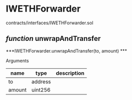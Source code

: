 # IWETHForwarder

contracts/interfaces/IWETHForwarder.sol

## *function* unwrapAndTransfer

***IWETHForwarder.unwrapAndTransfer(to, amount) ***

Arguments

| **name** | **type** | **description** |
|-|-|-|
| to | address |  |
| amount | uint256 |  |


